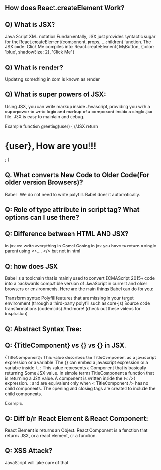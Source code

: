 ## How does React.createElement Work?


## Q) What is JSX?

Java Script XML notation
Fundamentally, JSX just provides syntactic sugar for the React.createElement(component, props, ...children) function. The JSX code:
    <MyButton color="blue" shadowSize={2}>
        Click Me
    </MyButton>
compiles into:
    React.createElement(
        MyButton,
        {color: 'blue', shadowSize: 2},
        'Click Me'
    )

## Q) What is render?

Updating something in dom is known as render

## Q) What is super powers of JSX:

Using JSX, you can write markup inside Javascript, providing you with a superpower to write logic and markup of a component inside a single .jsx file. JSX is easy to maintain and debug.

Example
function greeting(user) {
//JSX
  return <h1>{user}, How are you!!!</h1>;
}

## Q. What converts New Code to Older Code(For older version Browsers)?

Babel , We do not need to write polyfill. Babel does it automatically.

## Q: Role of type attribute in script tag? What options can I use there?




## Q: Difference between HTML AND JSX?
in jsx we write everything in Camel Casing
in jsx you have to return a single parent using <>.... </> but not in html 

## Q: how does JSX 
Babel is a toolchain that is mainly used to convert ECMAScript 2015+ code into a backwards compatible version of JavaScript in current and older browsers or environments. Here are the main things Babel can do for you:

Transform syntax
Polyfill features that are missing in your target environment (through a third-party polyfill such as core-js)
Source code transformations (codemods)
And more! (check out these videos for inspiration)

## Q: Abstract Syntax Tree:

## Q: {TitleComponent} vs {<TitleComponent/>} vs {<TitleComponent></TitleComponent>} in JSX.
{TitleComponent}: This value describes the TitleComponent as a javascript expression or a variable. The {} can embed a javascript expression or a variable inside it.
<TitleComponent/> : This value represents a Component that is basically returning Some JSX value. In simple terms TitleComponent a function that is returning a JSX value. A component is written inside the {<  />} expression.
<TitleComponent></TitleComponent> : <TitleComponent /> and <TitleComponent></TitleComponent> are equivalent only when < TitleComponent /> has no child components. The opening and closing tags are created to include the child components.

Example:
    <TitleComponent>
    <FirstChildComponent />
    <SecondChildComponent />
    <ThirdChildComponent />
    </TitleComponent>

## Q: Diff b/n React Element & React Component:
React Element is returns an Object. 
React Component is a function that returns JSX, or a react element, or a function.

## Q: XSS Attack?
JavaScript will take care of that